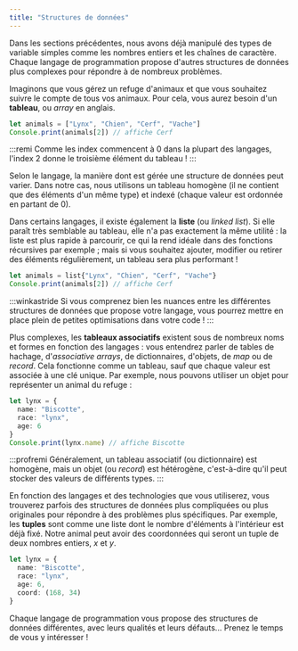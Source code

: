 ```yaml
---
title: "Structures de données"
---
```


Dans les sections précédentes, nous avons déjà manipulé des types de variable simples comme les nombres entiers et les chaînes de caractère. Chaque langage de programmation propose d'autres structures de données plus complexes pour répondre à de nombreux problèmes.

Imaginons que vous gérez un refuge d'animaux et que vous souhaitez suivre le compte de tous vos animaux. Pour cela, vous aurez besoin d'un **tableau**, ou *array* en anglais.

```ts
let animals = ["Lynx", "Chien", "Cerf", "Vache"]
Console.print(animals[2]) // affiche Cerf
```

:::remi
Comme les index commencent à 0 dans la plupart des langages, l'index 2 donne le troisième élément du tableau !
:::

Selon le langage, la manière dont est gérée une structure de données peut varier. Dans notre cas, nous utilisons un tableau homogène (il ne contient que des éléments d'un même type) et indexé (chaque valeur est ordonnée en partant de 0).

Dans certains langages, il existe également la **liste** (ou *linked list*). Si elle paraît très semblable au tableau, elle n'a pas exactement la même utilité : la liste est plus rapide à parcourir, ce qui la rend idéale dans des fonctions récursives par exemple ; mais si vous souhaitez ajouter, modifier ou retirer des éléments régulièrement, un tableau sera plus performant !

```ts
let animals = list{"Lynx", "Chien", "Cerf", "Vache"}
Console.print(animals[2]) // affiche Cerf
```

:::winkastride
Si vous comprenez bien les nuances entre les différentes structures de données que propose votre langage, vous pourrez mettre en place plein de petites optimisations dans votre code !
:::

Plus complexes, les **tableaux associatifs** existent sous de nombreux noms et formes en fonction des langages : vous entendrez parler de tables de hachage, d'*associative arrays*, de dictionnaires, d'objets, de *map* ou de *record*. Cela fonctionne comme un tableau, sauf que chaque valeur est associée à une clé unique. Par exemple, nous pouvons utiliser un objet pour représenter un animal du refuge :

```ts
let lynx = {
  name: "Biscotte",
  race: "lynx",
  age: 6
}
Console.print(lynx.name) // affiche Biscotte
```

:::profremi
Généralement, un tableau associatif (ou dictionnaire) est homogène, mais un objet (ou *record*) est hétérogène, c'est-à-dire qu'il peut stocker des valeurs de différents types.
:::

En fonction des langages et des technologies que vous utiliserez, vous trouverez parfois des structures de données plus compliquées ou plus originales pour répondre à des problèmes plus spécifiques. Par exemple, les **tuples** sont comme une liste dont le nombre d'éléments à l'intérieur est déjà fixé. Notre animal peut avoir des coordonnées qui seront un tuple de deux nombres entiers, *x* et *y*.

```ts
let lynx = {
  name: "Biscotte",
  race: "lynx",
  age: 6,
  coord: (168, 34)
}
```

Chaque langage de programmation vous propose des structures de données différentes, avec leurs qualités et leurs défauts... Prenez le temps de vous y intéresser !
